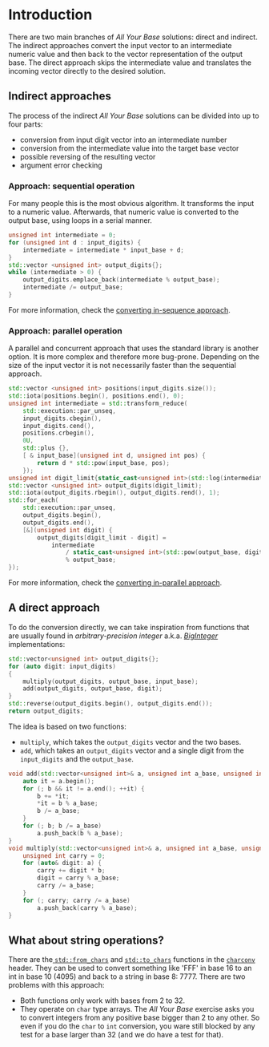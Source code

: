 # Introduction

There are two main branches of _All Your Base_ solutions: direct and indirect.
The indirect approaches convert the input vector to an intermediate numeric value and then back to the vector representation of the output base.
The direct approach skips the intermediate value and translates the incoming vector directly to the desired solution.

## Indirect approaches

The process of the indirect _All Your Base_ solutions can be divided into up to four parts:
- conversion from input digit vector into an intermediate number
- conversion from the intermediate value into the target base vector
- possible reversing of the resulting vector
- argument error checking

### Approach: sequential operation

For many people this is the most obvious algorithm.
It transforms the input to a numeric value.
Afterwards, that numeric value is converted to the output base, using loops in a serial manner.

```cpp
unsigned int intermediate = 0;
for (unsigned int d : input_digits) {
    intermediate = intermediate * input_base + d;
}
std::vector <unsigned int> output_digits{};
while (intermediate > 0) {
    output_digits.emplace_back(intermediate % output_base);
    intermediate /= output_base;
}
```

For more information, check the [converting in-sequence approach][in-sequence].

### Approach: parallel operation

A parallel and concurrent approach that uses the standard library is another option.
It is more complex and therefore more bug-prone.
Depending on the size of the input vector it is not necessarily faster than the sequential approach.

```cpp
std::vector <unsigned int> positions(input_digits.size());
std::iota(positions.begin(), positions.end(), 0);
unsigned int intermediate = std::transform_reduce(
    std::execution::par_unseq,
    input_digits.cbegin(),
    input_digits.cend(),
    positions.crbegin(),
    0U,
    std::plus {},
    [ & input_base](unsigned int d, unsigned int pos) {
        return d * std::pow(input_base, pos);
    });
unsigned int digit_limit{static_cast<unsigned int>(std::log(intermediate) / std::log(output_base)) + 1};
std::vector <unsigned int> output_digits(digit_limit);
std::iota(output_digits.rbegin(), output_digits.rend(), 1);
std::for_each(
    std::execution::par_unseq,
    output_digits.begin(),
    output_digits.end(),
    [&](unsigned int digit) {
        output_digits[digit_limit - digit] =
            intermediate
                / static_cast<unsigned int>(std::pow(output_base, digit - 1))
                % output_base;
});
```

For more information, check the  [converting in-parallel approach][in-parallel].

## A direct approach

To do the conversion directly, we can take inspiration from functions that are usually found in _arbitrary-precision integer_ a.k.a. [_BigInteger_][big-int-example] implementations:

```cpp
std::vector<unsigned int> output_digits{};
for (auto digit: input_digits)
{
    multiply(output_digits, output_base, input_base);
    add(output_digits, output_base, digit);
}
std::reverse(output_digits.begin(), output_digits.end());
return output_digits;
```

The idea is based on two functions:
- `multiply`, which takes the `output_digits` vector and the two bases.
- `add`, which takes an `output_digits` vector and a single digit from the `input_digits` and the `output_base`.

```cpp
void add(std::vector<unsigned int>& a, unsigned int a_base, unsigned int b) {
    auto it = a.begin();
    for (; b && it != a.end(); ++it) {
        b += *it;
        *it = b % a_base;
        b /= a_base;
    }
    for (; b; b /= a_base)
        a.push_back(b % a_base);
}
void multiply(std::vector<unsigned int>& a, unsigned int a_base, unsigned int b) {
    unsigned int carry = 0;
    for (auto& digit: a) {
        carry += digit * b;
        digit = carry % a_base;
        carry /= a_base;
    }
    for (; carry; carry /= a_base)
        a.push_back(carry % a_base);
}
```

## What about string operations?

There are the[ `std::from_chars`][from-chars] and [`std::to_chars`][to-chars] functions in the [`charconv`][charconv-lib] header. They can be used to convert something like 'FFF' in base 16 to an int in base 10 (4095) and back to a string in base 8: 7777.
There are two problems with this approach:
- Both functions only work with bases from 2 to 32.
- They operate on `char` type arrays.
The _All Your Base_ exercise asks you to convert integers from any positive base bigger than 2 to any other.
So even if you do the `char` to `int` conversion, you ware still blocked by any test for a base larger than 32 (and we do have a test for that).

[in-sequence]: https://exercism.org/tracks/cpp/exercises/all-your-base/approaches/in-sequence
[in-parallel]: https://exercism.org/tracks/cpp/exercises/all-your-base/approaches/in-parallel
[big-int-example]: https://www.delftstack.com/howto/cpp/cpp-biginteger/
[from-chars]: https://en.cppreference.com/w/cpp/utility/from_chars
[to-chars]: https://en.cppreference.com/w/cpp/utility/to_chars
[charconv-lib]: https://en.cppreference.com/w/cpp/header/charconv
